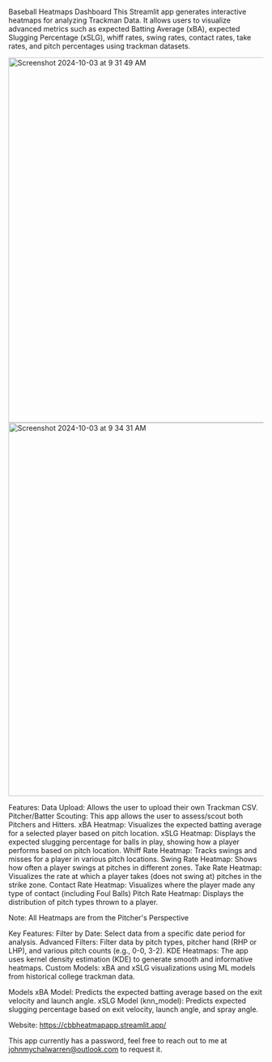 Baseball Heatmaps Dashboard
This Streamlit app generates interactive heatmaps for analyzing Trackman Data. It allows users to visualize advanced metrics such as expected Batting Average (xBA), expected Slugging Percentage (xSLG), whiff rates, swing rates, contact rates, take rates, and pitch percentages using trackman datasets.

<img width="722" alt="Screenshot 2024-10-03 at 9 31 49 AM" src="https://github.com/user-attachments/assets/9003821b-55ff-4178-bfb1-905913fdcc7d">

<img width="738" alt="Screenshot 2024-10-03 at 9 34 31 AM" src="https://github.com/user-attachments/assets/23f10254-83ba-4787-a02c-f5dc3e56f6bf">


Features:
Data Upload: Allows the user to upload their own Trackman CSV. 
Pitcher/Batter Scouting: This app allows the user to assess/scout both Pitchers and Hitters.
xBA Heatmap: Visualizes the expected batting average for a selected player based on pitch location.
xSLG Heatmap: Displays the expected slugging percentage for balls in play, showing how a player performs based on pitch location.
Whiff Rate Heatmap: Tracks swings and misses for a player in various pitch locations.
Swing Rate Heatmap: Shows how often a player swings at pitches in different zones.
Take Rate Heatmap: Visualizes the rate at which a player takes (does not swing at) pitches in the strike zone.
Contact Rate Heatmap: Visualizes where the player made any type of contact (including Foul Balls)
Pitch Rate Heatmap: Displays the distribution of pitch types thrown to a player.

Note: All Heatmaps are from the Pitcher's Perspective

Key Features:
Filter by Date: Select data from a specific date period for analysis.
Advanced Filters: Filter data by pitch types, pitcher hand (RHP or LHP), and various pitch counts (e.g., 0-0, 3-2).
KDE Heatmaps: The app uses kernel density estimation (KDE) to generate smooth and informative heatmaps.
Custom Models: xBA and xSLG visualizations using ML models from historical college trackman data.

Models
xBA Model: Predicts the expected batting average based on the exit velocity and launch angle.
xSLG Model (knn_model): Predicts expected slugging percentage based on exit velocity, launch angle, and spray angle.

Website:
https://cbbheatmapapp.streamlit.app/ 

This app currently has a password, feel free to reach out to me at johnmychalwarren@outlook.com to request it.
